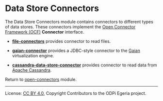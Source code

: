 <!-- SPDX-License-Identifier: Apache-2.0 -->
<!-- Copyright Contributors to the ODPi Egeria project. -->

# Data Store Connectors

The Data Store Connectors module contains connectors to different types of data stores.  These connectors implement the
[Open Connector Framework (OCF)](../../../frameworks/open-connector-framework) **Connector** interface.

* **[file-connectors](file-connectors)** provides connector to read files.

* **[gaian-connector](gaian-connector)** provides a JDBC-style connector to the [Gaian](https://github.com/gaiandb/gaiandb) virtualization
engine.

* **[cassandra-data-store-connector](cassandra-data-store-connector)** provides connector to read data from
[Apache Cassandra](http://cassandra.apache.org/).


Return to [open-connectors](..) module.

----
License: [CC BY 4.0](https://creativecommons.org/licenses/by/4.0/),
Copyright Contributors to the ODPi Egeria project.